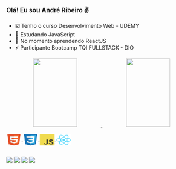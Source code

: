 ### Olá! Eu sou André Ribeiro ✌️

- ☑️ Tenho o curso Desenvolvimento Web - UDEMY
- 🌱 Estudando JavaScript
- 🚀 No momento aprendendo ReactJS
- ⚡ Participante Bootcamp TQI FULLSTACK - DIO

<div align="center">
<a href="https://github.com/AndreRibeiro79">
<img height="180em" width="48%" src="https://github-readme-stats.vercel.app/api?username=andreribeiro79&show_icons=true&theme=dark&include_all_commits=true&count_private=true"/>
<img height="180em" width="48%" src="https://github-readme-stats.vercel.app/api/top-langs/?username=andreribeiro79&layout=compact&langs_count=7&theme=dark"/>
</div>
<div style="display: inline_block"><br>
<img align="center" alt="Andre-HTML" height="30" width="40" src="https://raw.githubusercontent.com/devicons/devicon/master/icons/html5/html5-original.svg"> <img align="center" alt="Andre-CSS" height="30" width="40" src="https://raw.githubusercontent.com/devicons/devicon/master/icons/css3/css3-original.svg">
<img align="center" alt="Andre-javascript" height="30" width="40" src="https://raw.githubusercontent.com/devicons/devicon/master/icons/javascript/javascript-original.svg">
<img align="center" alt="Andre-React" height="30" width="40" src="https://raw.githubusercontent.com/devicons/devicon/master/icons/react/react-original.svg">
</div>

## 

<div> 
<a href="https://www.instagram.com/andre_ribeiro69/" target="_blank"><img src="https://img.shields.io/badge/-Instagram-%23E4405F?style=for-the-badge&logo=instagram&logoColor=white" target="_blank"></a>
<a href="https://discord.com/channels/André Ribeiro#1258" target="_blank"><img src="https://img.shields.io/badge/Discord-7289DA?style=for-the-badge&logo=discord&logoColor=white" target="_blank"></a> 
<a href = "mailto:ribeiroffandre@gmail.com"><img src="https://img.shields.io/badge/Gmail-%23333?style=for-the-badge&logo=gmail&logoColor=white" target="_blank"></a>
<a href="https://www.linkedin.com/in/andre-ribeiro79/" target="_blank"><img src="https://img.shields.io/badge/-LinkedIn-%230077B5?style=for-the-badge&logo=linkedin&logoColor=white" target="_blank"></a>
</div>
